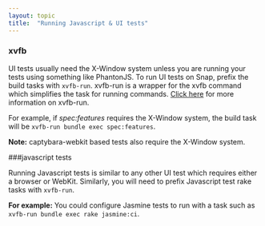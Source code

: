 ```yaml
---
layout: topic
title:  "Running Javascript & UI tests"
---
```


### xvfb

UI tests usually need the X-Window system unless you are running your tests using something like PhantonJS. To run UI tests on Snap, prefix the build tasks with `xvfb-run`. xvfb-run is a wrapper for the xvfb command which simplifies the task for running commands. <a href="http://manpages.ubuntu.com/manpages/lucid/man1/xvfb-run.1.html" target="_blank">Click here</a> for more information on xvfb-run.

For example, if *spec:features* requires the X-Window system, the build task will be `xvfb-run bundle exec spec:features`.

**Note:** captybara-webkit based tests also require the X-Window system.

###javascript tests

Running Javascript tests is similar to any other UI test which requires either a browser or WebKit. Similarly, you will need to prefix Javascript test rake tasks with `xvfb-run`.

**For example:** You could configure Jasmine tests to run with a task such as `xvfb-run bundle exec rake jasmine:ci`.
